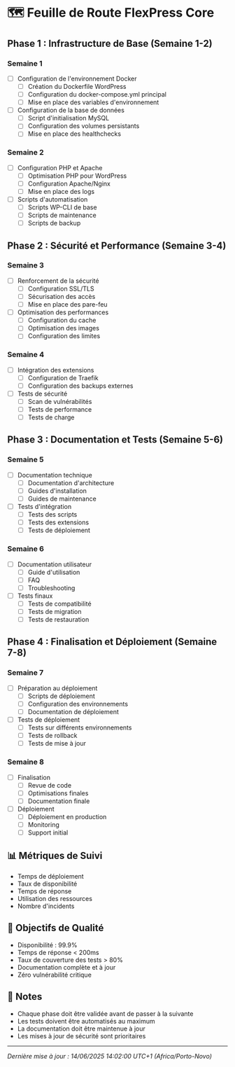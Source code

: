 # 🗺️ Feuille de Route FlexPress Core

## Phase 1 : Infrastructure de Base (Semaine 1-2)
### Semaine 1
- [ ] Configuration de l'environnement Docker
  - [ ] Création du Dockerfile WordPress
  - [ ] Configuration du docker-compose.yml principal
  - [ ] Mise en place des variables d'environnement
- [ ] Configuration de la base de données
  - [ ] Script d'initialisation MySQL
  - [ ] Configuration des volumes persistants
  - [ ] Mise en place des healthchecks

### Semaine 2
- [ ] Configuration PHP et Apache
  - [ ] Optimisation PHP pour WordPress
  - [ ] Configuration Apache/Nginx
  - [ ] Mise en place des logs
- [ ] Scripts d'automatisation
  - [ ] Scripts WP-CLI de base
  - [ ] Scripts de maintenance
  - [ ] Scripts de backup

## Phase 2 : Sécurité et Performance (Semaine 3-4)
### Semaine 3
- [ ] Renforcement de la sécurité
  - [ ] Configuration SSL/TLS
  - [ ] Sécurisation des accès
  - [ ] Mise en place des pare-feu
- [ ] Optimisation des performances
  - [ ] Configuration du cache
  - [ ] Optimisation des images
  - [ ] Configuration des limites

### Semaine 4
- [ ] Intégration des extensions
  - [ ] Configuration de Traefik
  - [ ] Configuration des backups externes
- [ ] Tests de sécurité
  - [ ] Scan de vulnérabilités
  - [ ] Tests de performance
  - [ ] Tests de charge

## Phase 3 : Documentation et Tests (Semaine 5-6)
### Semaine 5
- [ ] Documentation technique
  - [ ] Documentation d'architecture
  - [ ] Guides d'installation
  - [ ] Guides de maintenance
- [ ] Tests d'intégration
  - [ ] Tests des scripts
  - [ ] Tests des extensions
  - [ ] Tests de déploiement

### Semaine 6
- [ ] Documentation utilisateur
  - [ ] Guide d'utilisation
  - [ ] FAQ
  - [ ] Troubleshooting
- [ ] Tests finaux
  - [ ] Tests de compatibilité
  - [ ] Tests de migration
  - [ ] Tests de restauration

## Phase 4 : Finalisation et Déploiement (Semaine 7-8)
### Semaine 7
- [ ] Préparation au déploiement
  - [ ] Scripts de déploiement
  - [ ] Configuration des environnements
  - [ ] Documentation de déploiement
- [ ] Tests de déploiement
  - [ ] Tests sur différents environnements
  - [ ] Tests de rollback
  - [ ] Tests de mise à jour

### Semaine 8
- [ ] Finalisation
  - [ ] Revue de code
  - [ ] Optimisations finales
  - [ ] Documentation finale
- [ ] Déploiement
  - [ ] Déploiement en production
  - [ ] Monitoring
  - [ ] Support initial

## 📊 Métriques de Suivi
- Temps de déploiement
- Taux de disponibilité
- Temps de réponse
- Utilisation des ressources
- Nombre d'incidents

## 🎯 Objectifs de Qualité
- Disponibilité : 99.9%
- Temps de réponse < 200ms
- Taux de couverture des tests > 80%
- Documentation complète et à jour
- Zéro vulnérabilité critique

## 📝 Notes
- Chaque phase doit être validée avant de passer à la suivante
- Les tests doivent être automatisés au maximum
- La documentation doit être maintenue à jour
- Les mises à jour de sécurité sont prioritaires

---
*Dernière mise à jour : 14/06/2025 14:02:00 UTC+1 (Africa/Porto-Novo)* 